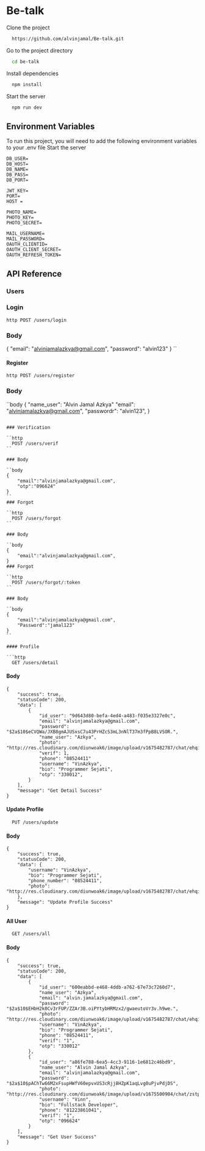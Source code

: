 # Be-talk

Clone the project

```bash
  https://github.com/alvinjamal/Be-talk.git
```

Go to the project directory

```bash
  cd be-talk
```

Install dependencies

```bash
  npm install
```

Start the server

```bash
  npm run dev
```

## Environment Variables

To run this project, you will need to add the following environment variables to your .env file
Start the server

```body
DB_USER=
DB_HOST=
DB_NAME=
DB_PASS=
DB_PORT=

JWT_KEY=
PORT=
HOST =

PHOTO_NAME=
PHOTO_KEY=
PHOTO_SECRET=

MAIL_USERNAME=
MAIL_PASSWORD=
OAUTH_CLIENTID=
OAUTH_CLIENT_SECRET=
OAUTH_REFRESH_TOKEN=
```

## API Reference

### Users

### Login

`http
  POST /users/login
`

### Body

{
"email": "alvinjamalazkya@gmail.com",
"password": "alvin123"
}
``

#### Register

`http
  POST /users/register
`

### Body

``body
{
"name_user": "Alvin Jamal Azkya"
"email": "alvinjamalazkya@gmail.com",
"passwordr": "alvin123",
}

````

### Verification

``http
  POST /users/verif
``

### Body

``body
{
    "email":"alvinjamalazkya@gmail.com",
    "otp":"096624"
}
``
### Forgot

``http
  POST /users/forgot
``

### Body

``body
{
    "email":"alvinjamalazkya@gmail.com",
}
### Forgot

``http
  POST /users/forgot/:token
``

### Body

``body
{
    "email":"alvinjamalazkya@gmail.com",
    "Password":"jamal123"
}
``

#### Profile

```http
  GET /users/detail
````

#### Body

```body
{
    "success": true,
    "statusCode": 200,
    "data": [
        {
            "id_user": "9d643d80-befa-4ed4-a483-f035e3327e0c",
            "email": "alvinjamalazkya@gmail.com",
            "password": "$2a$10$eCVQWa/JXB8gmAJUSxsC7u43PrHZcS3mL3nNlT37m3fPpB8LVSOR.",
            "name_user": "Azkya",
            "photo": "http://res.cloudinary.com/diunwoak6/image/upload/v1675482787/chat/ehqiogdnxyhkovhtbwdz.jpg",
            "verif": 1,
            "phone": "08524411"
            "username": "VinAzkya",
            "bio": "Programmer Sejati",
            "otp": "330012",
        }
    ],
    "message": "Get Detail Success"
}
```

#### Update Profile

```http
  PUT /users/update
```

#### Body

```body
{
    "success": true,
    "statusCode": 200,
    "data": {
        "username": "VinAzkya",
        "bio": "Programmer Sejati",
        "phone_number": "08524411",
        "photo": "http://res.cloudinary.com/diunwoak6/image/upload/v1675482787/chat/ehqiogdnxyhkovhtbwdz.jpg"
    },
    "message": "Update Profile Success"
}
```

#### All User

```http
  GET /users/all
```

#### Body

```body
{
    "success": true,
    "statusCode": 200,
    "data": [
        {
            "id_user": "600eabbd-e468-4ddb-a762-67e73c7260d7",
            "name_user": "Azkya",
            "email": "alvin.jamalazkya@gmail.com",
            "password": "$2a$10$EHbH2k0Cv3rFUP/ZZAr3B.oiPYtybHRMzx2/gwaeutoVr3v.h9we.",
            "photo": "http://res.cloudinary.com/diunwoak6/image/upload/v1675482787/chat/ehqiogdnxyhkovhtbwdz.jpg",
            "username": "VinAzkya",
            "bio": "Programmer Sejati",
            "phone": "08524411",
            "verif": "1",
            "otp": "330012"
        },
        {
            "id_user": "a86fe788-6ea5-4cc3-9116-1e6812c46bd9",
            "name_user": "Alvin Jamal Azkya",
            "email": "alvinjamalazkya@gmail.com",
            "password": "$2a$10$pAChTw66M2xFsupHWfV60epvxUS3cRjj8HZpK1aqLvg0uPjvPdjDS",
            "photo": "http://res.cloudinary.com/diunwoak6/image/upload/v1675500904/chat/zstpxts5pecsbigysevx.jpg",
            "username": "Vinn",
            "bio": "Fullstack Developer",
            "phone": "81223861041",
            "verif": "1",
            "otp": "096624"
        }
    ],
    "message": "Get User Success"
}
```
